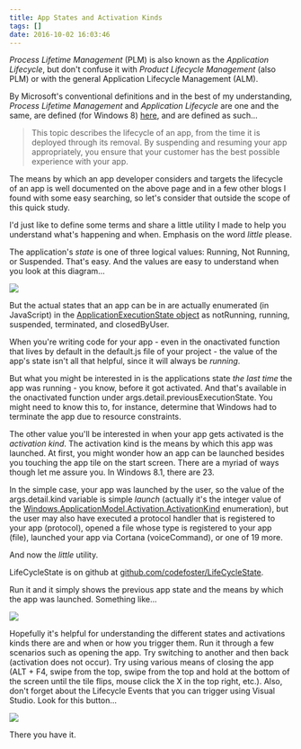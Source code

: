 ```yaml
---
title: App States and Activation Kinds
tags: []
date: 2016-10-02 16:03:46
---
```


_Process Lifetime Management_ (PLM) is also known as the _Application Lifecycle_, but don&#39;t confuse it with _Product Lifecycle Management_ (also PLM)&nbsp;or with the general Application Lifecycle Management (ALM).

By Microsoft&#39;s conventional definitions and in the best of my understanding, _Process Lifetime Management_ and _Application Lifecycle_ are one and the same, are defined (for Windows 8) [here](http://msdn.microsoft.com/en-us/library/windows/apps/hh464925.aspx), and are defined as such...

> This topic describes the lifecycle of an app, from the time it is deployed through its removal. By suspending and resuming your app appropriately, you ensure that your customer has the best possible experience with your app.

The means by which an app developer considers and targets the lifecycle of an app is well documented on the above page and in a few other blogs I found with some easy searching, so let&#39;s consider that outside the scope of this quick study.

I&#39;d just like to define some terms and share a little utility I made to help you understand what&#39;s happening and when. Emphasis on the word _little_ please.

The application&#39;s _state_ is one of three logical values: Running, Not Running, or Suspended. That&#39;s easy. And the values are easy to understand when you look at this diagram...

![](http://codefoster.blob.core.windows.net/site/image/8e948beaa2604443876313ddbf08d70d/appstate_01_1.png)

But the actual states that an app can be in are actually enumerated (in JavaScript) in the [ApplicationExecutionState object](http://msdn.microsoft.com/en-us/library/windows/apps/windows.applicationmodel.activation.applicationexecutionstate.aspx) as notRunning, running, suspended, terminated, and closedByUser.

When you&#39;re writing code for your app - even in the onactivated function that lives by default in the default.js file of your project - the value of the app&#39;s state isn&#39;t all that helpful, since it will always be _running_.

But what you might be interested in is the applications state _the last time_ the app was running - you know, before it got activated. And that&#39;s available in the onactivated function under args.detail.previousExecutionState. You might need to know this to, for instance, determine that Windows had to terminate the app due to resource constraints.

The other value you&#39;ll be interested in when your app gets activated is the _activation kind_. The activation kind is the means by which this app was launched. At first, you might wonder how an app can be launched besides you touching the app tile on the start screen. There are a myriad of ways though let me assure you. In Windows 8.1, there are 23.

In the simple case, your app was launched by the user, so the value of the args.detail.kind variable is simple _launch_ (actually it&#39;s the integer value of the [Windows.ApplicationModel.Activation.ActivationKind](http://msdn.microsoft.com/en-us/library/windows/apps/windows.applicationmodel.activation.activationkind.aspx) enumeration), but the user may also have executed a protocol handler that is registered to your app (protocol), opened a file whose type is registered to your app (file), launched your app via Cortana (voiceCommand), or one of 19 more.

And now the _little_ utility.

LifeCycleState is on github at [github.com/codefoster/LifeCycleState](https://github.com/codefoster/LifeCycleStates).

Run it and it simply shows the previous app state and the means by which the app was launched. Something like...

![](http://codefoster.blob.core.windows.net/site/image/75b4fe1749304aa191928f3536242890/appstate_02_1.png)

Hopefully it&#39;s helpful for understanding the different states and activations kinds there are and when or how you trigger them. Run it through a few scenarios such as opening the app. Try switching to another and then back (activation does not occur). Try using various means of closing the app (ALT + F4, swipe from the top, swipe from the top and hold at the bottom of the screen until the tile flips, mouse click the X in the top right, etc.). Also, don&#39;t forget about the Lifecycle Events that you can trigger using Visual Studio. Look for this button...

![](http://codefoster.blob.core.windows.net/site/image/e7b5eb06a4984e5495cbce6addf67c0e/appstate_03_1.png)

There you have it.